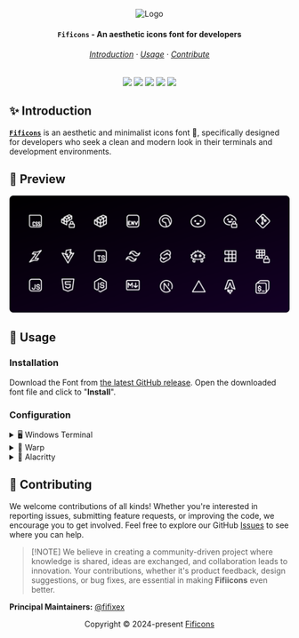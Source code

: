 <p align="center">
  <img src="https://github.com/user-attachments/assets/31400994-a53d-4654-8254-4540fbf07e29" width="100" alt="Logo"/><br/>
  <h4 align="center"><strong><code>Fificons</code></strong> - An aesthetic icons font for developers</h4>
</p>

<h6 align="center">

[Introduction](/#-introduction) · [Usage](/#-usage) · [Contribute][github-issues-link]

</h6>

<div align="center">

[![][github-stars-badge]][github-stars-link]
[![][github-issues-badge]][github-issues-link]
[![][github-contributors-badge]][github-contributors-link]
[![][github-forks-badge]][github-forks-link]
[![][github-license-badge]][github-license-link]<br>

</div>

## ✨ Introduction

[**`Fificons`**](/) is an aesthetic and minimalist icons font 🎨, specifically designed for developers who seek a clean and modern look in their terminals and development environments.

## 🎨 Preview
<img src="assets/preview.webp"/>

## 🍁 Usage
### Installation

Download the Font from
[the latest GitHub release](https://github.com/Fifixex/fificons/releases/latest).
Open the downloaded font file and click to "**Install**".

### Configuration
<details>
<summary>🖥️ Windows Terminal</summary>
&nbsp;

- *Manual* : Open the **Windows Terminal** settings file (`settings.json`).
```json
{
  "profiles":
    {
        "defaults":
        {
            "font":
            {
                "face": "Fira Code Retina, Fificons",
                "size": 12
            },
        },
    }
}
```
</details>
<details>
  <summary>🦀 Warp</summary>
  soon
</details>
<details>
  <summary>🌺 Alacritty</summary>
  soon
</details>


## 🤝 Contributing

We welcome contributions of all kinds! Whether you're interested in reporting issues, submitting feature requests, or improving the code, we encourage you to get involved. Feel free to explore our GitHub [Issues][github-issues-link] to see where you can help.

> \[!NOTE]
> We believe in creating a community-driven project where knowledge is shared, ideas are exchanged, and collaboration leads to innovation.
> Your contributions, whether it's product feedback, design suggestions, or bug fixes, are essential in making **Fifiicons** even better.

**Principal Maintainers:** [@fifixex](https://github.com/Fifixex)


<p align="center">
	Copyright &copy; 2024-present <a href="https://github.com/Fifixex/fificons" target="_blank">Fificons</a>
</p>

[github-stars-link]: https://github.com/Fifixex/fificons/network/stargazers
[github-stars-badge]: https://img.shields.io/github/stars/Fifixex/fificons?color=ff99c8&labelColor=black&style=flat-square
[github-license-link]: https://github.com/Fifixex/fificons/blob/master/LICENSE
[github-license-badge]: https://img.shields.io/badge/license-MIT-white?color=fcf6bd&labelColor=black&style=flat-square
[github-forks-link]: https://github.com/Fifixex/fificons/network/members
[github-forks-badge]: https://img.shields.io/github/forks/Fifixex/fificons?color=d0f4de&labelColor=black&style=flat-square
[github-issues-link]: https://github.com/Fifixex/fificons/issues
[github-issues-badge]: https://img.shields.io/github/issues/Fifixex/fificons?color=a9def9&labelColor=black&style=flat-square
[github-contributors-link]: https://github.com/Fifixex/fificons/graphs/contributors
[github-contributors-badge]: https://img.shields.io/github/contributors/Fifixex/fificons?color=e4c1f9&labelColor=black&style=flat-square
